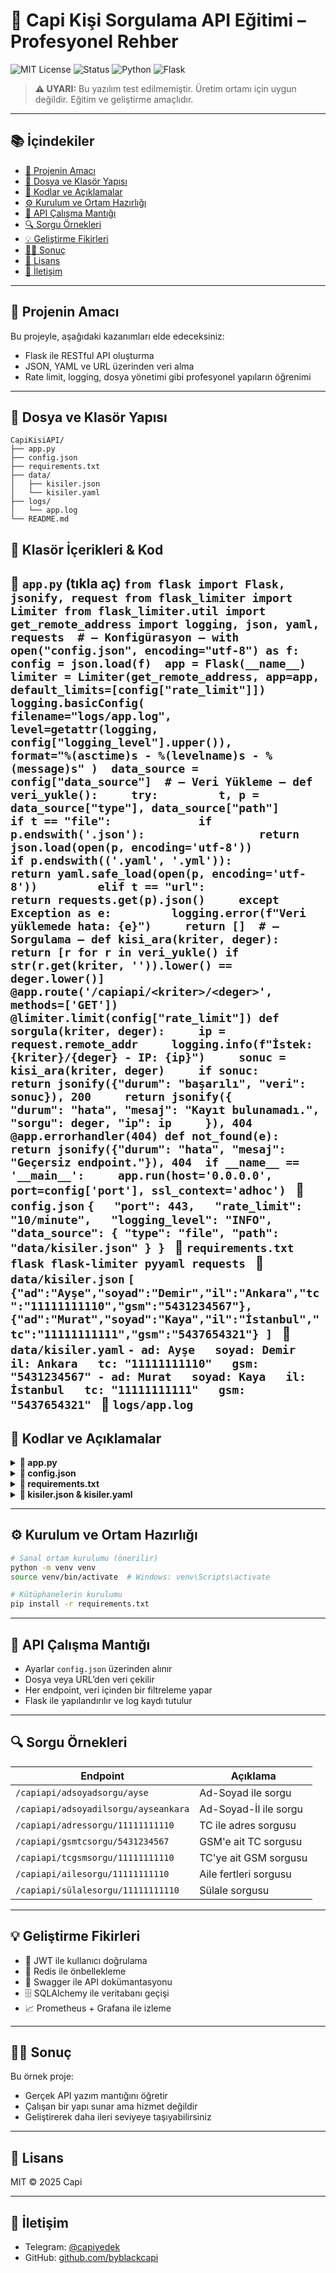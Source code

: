 
# 📘 Capi Kişi Sorgulama API Eğitimi – Profesyonel Rehber

![MIT License](https://img.shields.io/badge/license-MIT-green)
![Status](https://img.shields.io/badge/status-Eğitim%20Amaçlı-blue)
![Python](https://img.shields.io/badge/python-3.8+-yellow)
![Flask](https://img.shields.io/badge/framework-Flask-red)

> **⚠️ UYARI:** Bu yazılım test edilmemiştir. Üretim ortamı için uygun değildir. Eğitim ve geliştirme amaçlıdır.

---

## 📚 İçindekiler
- [🎯 Projenin Amacı](#-projenin-amacı)
- [📁 Dosya ve Klasör Yapısı](#-dosya-ve-klasör-yapısı)
- [🧠 Kodlar ve Açıklamalar](#-kodlar-ve-açıklamalar)
- [⚙️ Kurulum ve Ortam Hazırlığı](#️-kurulum-ve-ortam-hazırlığı)
- [🔌 API Çalışma Mantığı](#-api-çalışma-mantığı)
- [🔍 Sorgu Örnekleri](#-sorgu-örnekleri)
- [💡 Geliştirme Fikirleri](#-geliştirme-fikirleri)
- [👨‍🏫 Sonuç](#-sonuç)
- [📄 Lisans](#-lisans)
- [👋 İletişim](#-iletişim)

---

## 🎯 Projenin Amacı

Bu projeyle, aşağıdaki kazanımları elde edeceksiniz:

- Flask ile RESTful API oluşturma
- JSON, YAML ve URL üzerinden veri alma
- Rate limit, logging, dosya yönetimi gibi profesyonel yapıların öğrenimi

---

## 📁 Dosya ve Klasör Yapısı

```
CapiKisiAPI/
├── app.py
├── config.json
├── requirements.txt
├── data/
│   ├── kisiler.json
│   └── kisiler.yaml
├── logs/
│   └── app.log
└── README.md
```
## 🧠 Klasör İçerikleri & Kod
  📄 `app.py` (tıkla aç) `from flask import Flask, jsonify, request from flask_limiter import Limiter from flask_limiter.util import get_remote_address import logging, json, yaml, requests  # — Konfigürasyon — with open("config.json", encoding="utf-8") as f:     config = json.load(f)  app = Flask(__name__) limiter = Limiter(get_remote_address, app=app, default_limits=[config["rate_limit"]])  logging.basicConfig(     filename="logs/app.log",     level=getattr(logging, config["logging_level"].upper()),     format="%(asctime)s - %(levelname)s - %(message)s" )  data_source = config["data_source"]  # — Veri Yükleme — def veri_yukle():     try:         t, p = data_source["type"], data_source["path"]         if t == "file":             if p.endswith('.json'):                 return json.load(open(p, encoding='utf-8'))             if p.endswith(('.yaml', '.yml')):                 return yaml.safe_load(open(p, encoding='utf-8'))         elif t == "url":             return requests.get(p).json()     except Exception as e:         logging.error(f"Veri yüklemede hata: {e}")     return []  # — Sorgulama — def kisi_ara(kriter, deger):     return [r for r in veri_yukle() if str(r.get(kriter, '')).lower() == deger.lower()]  @app.route('/capiapi/<kriter>/<deger>', methods=['GET']) @limiter.limit(config["rate_limit"]) def sorgula(kriter, deger):     ip = request.remote_addr     logging.info(f"İstek: {kriter}/{deger} - IP: {ip}")     sonuc = kisi_ara(kriter, deger)     if sonuc:         return jsonify({"durum": "başarılı", "veri": sonuc}), 200     return jsonify({         "durum": "hata", "mesaj": "Kayıt bulunamadı.",         "sorgu": deger, "ip": ip     }), 404  @app.errorhandler(404) def not_found(e):     return jsonify({"durum": "hata", "mesaj": "Geçersiz endpoint."}), 404  if __name__ == '__main__':     app.run(host='0.0.0.0', port=config['port'], ssl_context='adhoc') `   📄 `config.json` `{   "port": 443,   "rate_limit": "10/minute",   "logging_level": "INFO",   "data_source": { "type": "file", "path": "data/kisiler.json" } } `   📄 `requirements.txt` `flask flask-limiter pyyaml requests `   📄 `data/kisiler.json` `[   {"ad":"Ayşe","soyad":"Demir","il":"Ankara","tc":"11111111110","gsm":"5431234567"},   {"ad":"Murat","soyad":"Kaya","il":"İstanbul","tc":"11111111111","gsm":"5437654321"} ] `   📄 `data/kisiler.yaml` `- ad: Ayşe   soyad: Demir   il: Ankara   tc: "11111111110"   gsm: "5431234567" - ad: Murat   soyad: Kaya   il: İstanbul   tc: "11111111111"   gsm: "5437654321" `   📄 `logs/app.log` 
---

## 🧠 Kodlar ve Açıklamalar

<details>
<summary><strong>📄 app.py</strong></summary>

```python
from flask import Flask, jsonify, request
from flask_limiter import Limiter
from flask_limiter.util import get_remote_address
import logging, json, yaml, requests

with open("config.json", "r", encoding="utf-8") as f:
    config = json.load(f)

data_source = config["data_source"]
app = Flask(__name__)
limiter = Limiter(get_remote_address, app=app, default_limits=[config["rate_limit"]])

logging.basicConfig(filename="logs/app.log", level=getattr(logging, config["logging_level"].upper()), format='%(asctime)s - %(message)s')

def veri_yukle():
    try:
        if data_source["type"] == "file":
            with open(data_source["path"], "r", encoding="utf-8") as f:
                return json.load(f) if data_source["path"].endswith(".json") else yaml.safe_load(f)
        elif data_source["type"] == "url":
            return requests.get(data_source["path"]).json()
    except:
        return []

def kisi_ara(tip, deger):
    return [kisi for kisi in veri_yukle() if kisi.get(tip, '').lower() == deger.lower()]

@app.route("/capiapi/<tip>/<deger>")
@limiter.limit(config["rate_limit"])
def sorgula(tip, deger):
    logging.info(f"/capiapi/{tip}/{deger} - IP: {request.remote_addr}")
    sonuc = kisi_ara(tip, deger)
    return jsonify({"durum": "başarılı", "veri": sonuc}), 200 if sonuc else jsonify({"durum": "hata", "mesaj": "Kayıt bulunamadı.", "ip": request.remote_addr, "sorgu": deger}), 404

@app.errorhandler(404)
def hata404(e):
    return jsonify({"durum": "hata", "mesaj": "Geçersiz istek adresi."}), 404

if __name__ == "__main__":
    app.run(host="0.0.0.0", port=config["port"], ssl_context="adhoc")
```
</details>

<details>
<summary><strong>📄 config.json</strong></summary>

```json
{
  "port": 443,
  "rate_limit": "10/minute",
  "logging_level": "INFO",
  "data_source": {
    "type": "file",
    "path": "data/kisiler.json"
  }
}
```
</details>

<details>
<summary><strong>📄 requirements.txt</strong></summary>

```
flask
flask-limiter
pyyaml
requests
```
</details>

<details>
<summary><strong>📄 kisiler.json & kisiler.yaml</strong></summary>

```json
[
  {"ad": "Ayşe", "soyad": "Demir", "il": "Ankara", "tc": "11111111110", "gsm": "5431234567"},
  {"ad": "Murat", "soyad": "Kaya", "il": "İstanbul", "tc": "11111111111", "gsm": "5437654321"}
]
```
</details>

---

## ⚙️ Kurulum ve Ortam Hazırlığı

```bash
# Sanal ortam kurulumu (önerilir)
python -m venv venv
source venv/bin/activate  # Windows: venv\Scripts\activate

# Kütüphanelerin kurulumu
pip install -r requirements.txt
```

---

## 🔌 API Çalışma Mantığı

- Ayarlar `config.json` üzerinden alınır
- Dosya veya URL’den veri çekilir
- Her endpoint, veri içinden bir filtreleme yapar
- Flask ile yapılandırılır ve log kaydı tutulur

---

## 🔍 Sorgu Örnekleri

| Endpoint | Açıklama |
|---------|----------|
| `/capiapi/adsoyadsorgu/ayse` | Ad-Soyad ile sorgu |
| `/capiapi/adsoyadilsorgu/ayseankara` | Ad-Soyad-İl ile sorgu |
| `/capiapi/adressorgu/11111111110` | TC ile adres sorgusu |
| `/capiapi/gsmtcsorgu/5431234567` | GSM'e ait TC sorgusu |
| `/capiapi/tcgsmsorgu/11111111110` | TC'ye ait GSM sorgusu |
| `/capiapi/ailesorgu/11111111110` | Aile fertleri sorgusu |
| `/capiapi/sülalesorgu/11111111110` | Sülale sorgusu |

---

## 💡 Geliştirme Fikirleri

- 🔐 JWT ile kullanıcı doğrulama
- 🔄 Redis ile önbellekleme
- 🧪 Swagger ile API dokümantasyonu
- 🗄 SQLAlchemy ile veritabanı geçişi
- 📈 Prometheus + Grafana ile izleme

---

## 👨‍🏫 Sonuç

Bu örnek proje:
- Gerçek API yazım mantığını öğretir
- Çalışan bir yapı sunar ama hizmet değildir
- Geliştirerek daha ileri seviyeye taşıyabilirsiniz

---

## 📄 Lisans

MIT © 2025 Capi

---

## 👋 İletişim

- Telegram: [@capiyedek](https://t.me/capiyedek)
- GitHub: [github.com/byblackcapi](https://github.com/byblackcapi)
